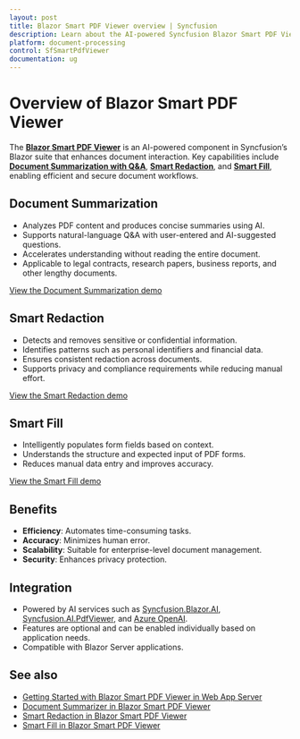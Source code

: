 ```yaml
---
layout: post
title: Blazor Smart PDF Viewer overview | Syncfusion
description: Learn about the AI-powered Syncfusion Blazor Smart PDF Viewer, including document summarization with Q&A, smart redaction, and smart fill.
platform: document-processing
control: SfSmartPdfViewer
documentation: ug
---
```

# Overview of Blazor Smart PDF Viewer

The **[Blazor Smart PDF Viewer](https://www.syncfusion.com/pdf-viewer-sdk/blazor-smart-pdf-viewer)** is an AI-powered component in Syncfusion’s Blazor suite that enhances document interaction. Key capabilities include [**Document Summarization with Q&A**](./document-summarizer), [**Smart Redaction**](./smart-redaction), and [**Smart Fill**](./smart-fill), enabling efficient and secure document workflows.

## Document Summarization

* Analyzes PDF content and produces concise summaries using AI.
* Supports natural-language Q&A with user-entered and AI-suggested questions.
* Accelerates understanding without reading the entire document.
* Applicable to legal contracts, research papers, business reports, and other lengthy documents.

[View the Document Summarization demo](https://document.syncfusion.com/demos/pdf-viewer/blazor-server/smart-pdf-viewer/summarizer?theme=fluent2)

## Smart Redaction

* Detects and removes sensitive or confidential information.
* Identifies patterns such as personal identifiers and financial data.
* Ensures consistent redaction across documents.
* Supports privacy and compliance requirements while reducing manual effort.

[View the Smart Redaction demo](https://document.syncfusion.com/demos/pdf-viewer/blazor-server/smart-pdf-viewer/smartredact?theme=fluent2)

## Smart Fill

* Intelligently populates form fields based on context.
* Understands the structure and expected input of PDF forms.
* Reduces manual data entry and improves accuracy.

[View the Smart Fill demo](https://document.syncfusion.com/demos/pdf-viewer/blazor-server/smart-pdf-viewer/smartfill?theme=fluent2)

## Benefits

* **Efficiency**: Automates time-consuming tasks.
* **Accuracy**: Minimizes human error.
* **Scalability**: Suitable for enterprise-level document management.
* **Security**: Enhances privacy protection.

## Integration

* Powered by AI services such as [Syncfusion.Blazor.AI](https://www.nuget.org/packages/Syncfusion.Blazor.AI), [Syncfusion.AI.PdfViewer](https://www.nuget.org/packages/Syncfusion.AI.PdfViewer), and [Azure OpenAI](https://learn.microsoft.com/en-us/azure/ai-foundry/openai/how-to/create-resource?pivots=web-portal).
* Features are optional and can be enabled individually based on application needs.
* Compatible with Blazor Server applications.

## See also

* [Getting Started with Blazor Smart PDF Viewer in Web App Server](./getting-started/web-app)
* [Document Summarizer in Blazor Smart PDF Viewer](./document-summarizer)
* [Smart Redaction in Blazor Smart PDF Viewer](./smart-redaction)
* [Smart Fill in Blazor Smart PDF Viewer](./smart-fill)
